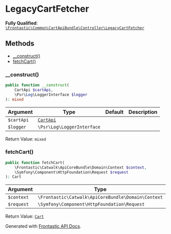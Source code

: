 #  LegacyCartFetcher

**Fully Qualified**: [`\Frontastic\Common\CartApiBundle\Controller\LegacyCartFetcher`](../../../../src/php/CartApiBundle/Controller/LegacyCartFetcher.php)

## Methods

* [__construct()](#__construct)
* [fetchCart()](#fetchcart)

### __construct()

```php
public function __construct(
    CartApi $cartApi,
    \Psr\Log\LoggerInterface $logger
): mixed
```

Argument|Type|Default|Description
--------|----|-------|-----------
`$cartApi`|[`CartApi`](../Domain/CartApi.md)||
`$logger`|`\Psr\Log\LoggerInterface`||

Return Value: `mixed`

### fetchCart()

```php
public function fetchCart(
    \Frontastic\Catwalk\ApiCoreBundle\Domain\Context $context,
    \Symfony\Component\HttpFoundation\Request $request
): Cart
```

Argument|Type|Default|Description
--------|----|-------|-----------
`$context`|`\Frontastic\Catwalk\ApiCoreBundle\Domain\Context`||
`$request`|`\Symfony\Component\HttpFoundation\Request`||

Return Value: [`Cart`](../Domain/Cart.md)

Generated with [Frontastic API Docs](https://github.com/FrontasticGmbH/apidocs).
